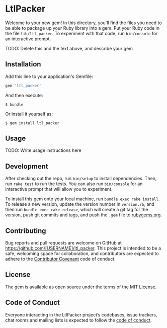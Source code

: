 # LtlPacker

Welcome to your new gem! In this directory, you'll find the files you need to be able to package up your Ruby library into a gem. Put your Ruby code in the file `lib/ltl_packer`. To experiment with that code, run `bin/console` for an interactive prompt.

TODO: Delete this and the text above, and describe your gem

## Installation

Add this line to your application's Gemfile:

```ruby
gem 'ltl_packer'
```

And then execute:

    $ bundle

Or install it yourself as:

    $ gem install ltl_packer

## Usage

TODO: Write usage instructions here

## Development

After checking out the repo, run `bin/setup` to install dependencies. Then, run `rake test` to run the tests. You can also run `bin/console` for an interactive prompt that will allow you to experiment.

To install this gem onto your local machine, run `bundle exec rake install`. To release a new version, update the version number in `version.rb`, and then run `bundle exec rake release`, which will create a git tag for the version, push git commits and tags, and push the `.gem` file to [rubygems.org](https://rubygems.org).

## Contributing

Bug reports and pull requests are welcome on GitHub at https://github.com/[USERNAME]/ltl_packer. This project is intended to be a safe, welcoming space for collaboration, and contributors are expected to adhere to the [Contributor Covenant](http://contributor-covenant.org) code of conduct.

## License

The gem is available as open source under the terms of the [MIT License](https://opensource.org/licenses/MIT).

## Code of Conduct

Everyone interacting in the LtlPacker project’s codebases, issue trackers, chat rooms and mailing lists is expected to follow the [code of conduct](https://github.com/[USERNAME]/ltl_packer/blob/master/CODE_OF_CONDUCT.md).
